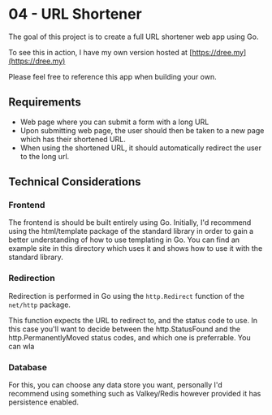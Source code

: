 # 04 - URL Shortener

The goal of this project is to create a full URL shortener web app
using Go.

To see this in action, I have my own version hosted at [https://dree.my](https://dree.my)

Please feel free to reference this app when building your own.

## Requirements

- Web page where you can submit a form with a long URL
- Upon submitting web page, the user should then be taken to a new page which has their shortened URL.
- When using the shortened URL, it should automatically redirect the user to the long url.

## Technical Considerations

### Frontend

The frontend is should be built entirely using Go. Initially, I'd recommend using the html/template package of the standard library in order to gain a better understanding of how to use templating in Go. You can find an example site in this directory which uses it and shows how to use it with the standard library.

### Redirection

Redirection is performed in Go using the `http.Redirect` function of the `net/http` package.

This function expects the URL to redirect to, and the status code to use. In this case you'll want to decide between the http.StatusFound and the http.PermanentlyMoved status codes, and which one is preferrable. You can wla

### Database

For this, you can choose any data store you want, personally I'd recommend using something such as Valkey/Redis however provided it has persistence enabled.
